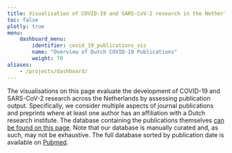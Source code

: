 ```yaml
---
title: Visualisation of COVID-19 and SARS-CoV-2 research in the Netherlands as reflected in publications
toc: false
plotly: true
menu:
    dashboard_menu:
        identifier: covid_19_publications_vis
        name: "Overview of Dutch COVID-19 Publications"
        weight: 70
aliases:
    - /projects/dashboard/
---
```

The visualisations on this page evaluate the development of COVID-19 and SARS-CoV-2 research across the Netherlands by assessing publication output. Specifically, we consider multiple aspects of journal publications and preprints where at least one author has an affiliation with a Dutch research institute. The database containing the publications themselves [can be found on this page](/publications/). Note that our database is manually curated and, as such, may not be exhaustive. The full database sorted by publication date is available on [Pubmed](https://pubmed.ncbi.nlm.nih.gov/?term=%28%28COVID-19%29+OR+%28SARS-CoV-2%29%29+AND+%28Netherlands%5BAffiliation%5D%29&sort=date).
